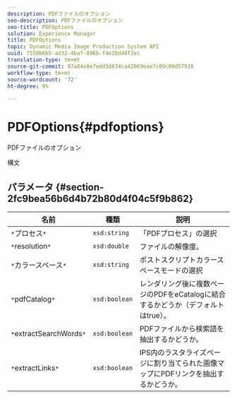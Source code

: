 ```yaml
---
description: PDFファイルのオプション
seo-description: PDFファイルのオプション
seo-title: PDFOptions
solution: Experience Manager
title: PDFOptions
topic: Dynamic Media Image Production System API
uuid: 7558b6b5-ad32-4baf-896b-f4e2bd48f2ec
translation-type: tm+mt
source-git-commit: 97a84e8e7edd3d834ca42069eae7c09c00d57938
workflow-type: tm+mt
source-wordcount: '72'
ht-degree: 9%

---
```



# PDFOptions{#pdfoptions}

PDFファイルのオプション

構文

## パラメータ {#section-2fc9bea56b6d4b72b80d4f04c5f9b862}

| 名前 | 種類 | 説明 |
|---|---|---|
| `*`プロセス`*` | `xsd:string` | 「PDFプロセス」の選択 |
| `*`resolution`*` | `xsd:double` | ファイルの解像度。 |
| `*`カラースペース`*` | `xsd:string` | ポストスクリプトカラースペースモードの選択 |
| `*`pdfCatalog`*` | `xsd:boolean` | レンダリング後に複数ページのPDFをeCatalogに結合するかどうか（デフォルトはtrue）。 |
| `*`extractSearchWords`*` | `xsd:boolean` | PDFファイルから検索語を抽出するかどうか。 |
| `*`extractLinks`*` | `xsd:boolean` | IPS内のラスタライズページに割り当てられた画像マップにPDFリンクを抽出するかどうか。 |

